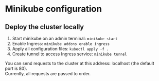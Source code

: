 # Minikube configuration

## Deploy the cluster locally

1. Start minikube on an admin terminal: ```minikube start```
2. Enable Ingress: ```minikube addons enable ingress```
3. Apply all configuration files: ```kubectl apply -f .```
4. Create tunnel to access Ingress service: ```minikube tunnel```

You can send requests to the cluster at this address: localhost (the default port is 80).  
Currently, all requests are passed to order.